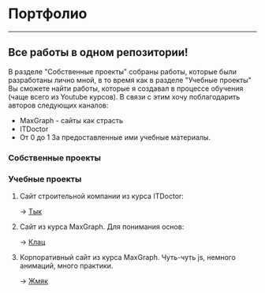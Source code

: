# Портфолио

---


## Все работы в одном репозитории!

В разделе "Собственные проекты" собраны работы, которые были разработаны лично мной, 
в то время как в разделе "Учебные проекты" Вы сможете найти работы, которые я создавал в процессе обучения (чаще всего из Youtube курсов).
В связи с этим хочу поблагодарить авторов следующих каналов:
- MaxGraph - cайты как страсть
- ITDoctor
- От 0 до 1
За предоставленные ими учебные материалы.

### Собственные проекты 

### Учебные проекты
1. Сайт строительной компании из курса ITDoctor:

   -> [Тык](https://github.com/ArlenMor/Site-layout-1)
3. Сайт из курса MaxGraph. Для понимания основ:

   -> [Клац](https://github.com/ArlenMor/Site-layout-3)
5. Корпоративный сайт из курса MaxGraph. Чуть-чуть js, немного анимаций, много практики.

   -> [Жмяк](https://github.com/ArlenMor/Site-layout-4)
